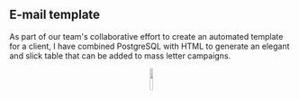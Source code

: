 ## E-mail template

As part of our team's collaborative effort to create an automated template for a client, I have combined PostgreSQL with HTML to generate an elegant and slick table that can be added to mass letter campaigns.

<p align="center">
    <img src="https://github.com/user-attachments/assets/ca5d2298-785f-4efb-8b61-d27accc48308" style="width: 10%;">
</p>
